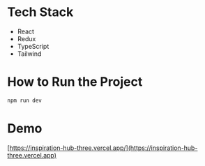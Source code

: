 # Tech Stack

- React
- Redux
- TypeScript
- Tailwind

# How to Run the Project

```bash
npm run dev
```

# Demo

[https://inspiration-hub-three.vercel.app/](https://inspiration-hub-three.vercel.app)
